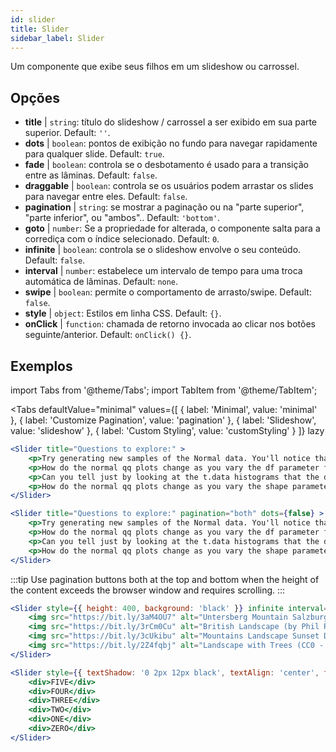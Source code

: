 ```yaml
---
id: slider 
title: Slider
sidebar_label: Slider
---
```


Um componente que exibe seus filhos em um slideshow ou carrossel.

## Opções

* __title__ | `string`: título do slideshow / carrossel a ser exibido em sua parte superior. Default: `''`.
* __dots__ | `boolean`: pontos de exibição no fundo para navegar rapidamente para qualquer slide. Default: `true`.
* __fade__ | `boolean`: controla se o desbotamento é usado para a transição entre as lâminas. Default: `false`.
* __draggable__ | `boolean`: controla se os usuários podem arrastar os slides para navegar entre eles. Default: `false`.
* __pagination__ | `string`: se mostrar a paginação ou na "parte superior", "parte inferior", ou "ambos".. Default: `'bottom'`.
* __goto__ | `number`: Se a propriedade for alterada, o componente salta para a corrediça com o índice selecionado. Default: `0`.
* __infinite__ | `boolean`: controla se o slideshow envolve o seu conteúdo. Default: `false`.
* __interval__ | `number`: estabelece um intervalo de tempo para uma troca automática de lâminas. Default: `none`.
* __swipe__ | `boolean`: permite o comportamento de arrasto/swipe. Default: `false`.
* __style__ | `object`: Estilos em linha CSS. Default: `{}`.
* __onClick__ | `function`: chamada de retorno invocada ao clicar nos botões seguinte/anterior. Default: `onClick() {}`.


## Exemplos


import Tabs from '@theme/Tabs';
import TabItem from '@theme/TabItem';

<Tabs
    defaultValue="minimal"
    values={[
        { label: 'Minimal', value: 'minimal' },
        { label: 'Customize Pagination', value: 'pagination' },
        { label: 'Slideshow', value: 'slideshow' },
        { label: 'Custom Styling', value: 'customStyling' }
    ]}
    lazy
>

<TabItem value="minimal">

```jsx live
<Slider title="Questions to explore:" >
    <p>Try generating new samples of the Normal data. You'll notice that the points don't always lie exactly on the line. This is typical variation. As you generate more random realizations of this plot you'll get better calibrated to the kind of deviation you can expect to see from this large a sample of Normal data.</p>
    <p>How do the normal qq plots change as you vary the df parameter for the t-distributed data?</p>
    <p>Can you tell just by looking at the t.data histograms that the data aren't normally distributed? Is it easier to tell from the QQ plots?</p>
    <p>How do the normal qq plots change as you vary the shape parameter in the gamma-distributed data?</p>
</Slider>
```

</TabItem>

<TabItem value="pagination">

```jsx live
<Slider title="Questions to explore:" pagination="both" dots={false} >
    <p>Try generating new samples of the Normal data. You'll notice that the points don't always lie exactly on the line. This is typical variation. As you generate more random realizations of this plot you'll get better calibrated to the kind of deviation you can expect to see from this large a sample of Normal data.</p>
    <p>How do the normal qq plots change as you vary the df parameter for the t-distributed data?</p>
    <p>Can you tell just by looking at the t.data histograms that the data aren't normally distributed? Is it easier to tell from the QQ plots?</p>
    <p>How do the normal qq plots change as you vary the shape parameter in the gamma-distributed data?</p>
</Slider>
```

:::tip
Use pagination buttons both at the top and bottom when the height of the content exceeds the browser window and requires scrolling.
:::

</TabItem>

<TabItem value="slideshow">

```jsx live
<Slider style={{ height: 400, background: 'black' }} infinite interval={2000} >
    <img src="https://bit.ly/3aM4OU7" alt="Untersberg Mountain Salzburg (by Giuseppe Milo, CC BY 3.0)" />
    <img src="https://bit.ly/3rCm0Cu" alt="British Landscape (by Phil Riley, Pixabay License)" />
    <img src="https://bit.ly/3cUkibu" alt="Mountains Landscape Sunset Dusk (Pixabay License)" />
    <img src="https://bit.ly/2Z4fqbj" alt="Landscape with Trees (CC0 - Public Domain)" /> 
</Slider>
```

</TabItem>

<TabItem value="customStyling">

```jsx live
<Slider style={{ textShadow: '0 2px 12px black', textAlign: 'center', fontSize: 90 }} infinite interval={1000} >
    <div>FIVE</div>
    <div>FOUR</div>
    <div>THREE</div>
    <div>TWO</div>
    <div>ONE</div>
    <div>ZERO</div>
</Slider>
```

</TabItem>

</Tabs>


